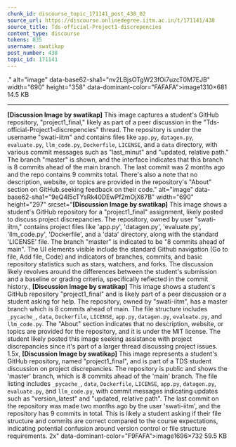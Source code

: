```yaml
---
chunk_id: discourse_topic_171141_post_438_02
source_url: https://discourse.onlinedegree.iitm.ac.in/t/171141/438
source_title: Tds-official-Project1-discrepencies
content_type: discourse
tokens: 835
username: swatikap
post_number: 438
topic_id: 171141
---
```


." alt="image" data-base62-sha1="nv2LBjsOTgW23fOi7uzcT0M7EJB" width="690" height="358" data-dominant-color="FAFAFA">image1310×681 14.5 KB

---

**[Discussion Image by swatikap]** This image captures a student's GitHub repository, "project1_final," likely as part of a peer discussion in the "Tds-official-Project1-discrepencies" thread. The repository is under the username "swati-iitm" and contains files like `app.py`, `datagen.py`, `evaluate.py`, `llm_code.py`, `Dockerfile`, `LICENSE`, and a `data` directory, with various commit messages such as "last_minut" and "updated, relative path." The branch "master" is shown, and the interface indicates that this branch is 8 commits ahead of the main branch. The last commit was 2 months ago and the repo contains 9 commits total. There's also a note that no description, website, or topics are provided in the repository's "About" section on GitHub.seeking feedback on their code." alt="image" data-base62-sha1="9eQ4I5cTYsRk40DEwPf2mOjX67B" width="690" height="297" srcset="**[Discussion Image by swatikap]** This image shows a student's GitHub repository for a "project1_final" assignment, likely posted to discuss project discrepancies. The repository, owned by user "swati-iitm," contains project files like 'app.py', 'datagen.py', 'evaluate.py', 'llm_code.py', 'Dockerfile', and a 'data' directory, along with the standard 'LICENSE' file. The branch "master" is indicated to be "8 commits ahead of main". The UI elements visible include the standard Github navigation (Go to file, Add file, Code) and indicators of branches, commits, and basic repository statistics such as stars, watchers, and forks. The discussion likely revolves around the differences between the student's submission and a baseline or grading criteria, specifically reflected in the commit history., **[Discussion Image by swatikap]** This image shows a student's GitHub repository "project1_final" and is likely part of a peer discussion or a student asking for help. The repository, owned by "swati-iitm", has a master branch which is 8 commits ahead of main. The file structure includes `_pycache_`, `data`, `Dockerfile`, `LICENSE`, `app.py`, `datagen.py`, `evaluate.py`, and `llm_code.py`. The "About" section indicates that no description, website, or topics are provided for the repository, and it is under the MIT license. The student likely posted this image seeking assistance with project discrepancies since it's part of a larger thread discussing project issues. 1.5x, **[Discussion Image by swatikap]** This image represents a student's GitHub repository, named "project1_final", and is part of a TDS student discussion on project discrepancies. The repository is public and shows the 'master' branch, which is 8 commits ahead of the 'main' branch. The file listing includes `_pycache_`, `data`, `Dockerfile`, `LICENSE`, `app.py`, `datagen.py`, `evaluate.py`, and `llm_code.py`, with commit messages indicating updates such as "version_latest" and "updated, relative path". The last commit on the repository was made two months ago by the user 'swati-iitm', and the repository has 9 commits in total. This is likely a student asking if their file structure and commits are correct compared to the course expectations, indicating potential confusion around version control or file structure requirements. 2x" data-dominant-color="F9FAFA">image1696×732 59.5 KB
